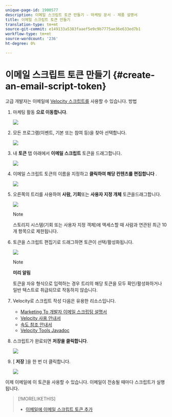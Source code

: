 ```yaml
---
unique-page-id: 1900577
description: 이메일 스크립트 토큰 만들기 - 마케팅 문서 - 제품 설명서
title: 이메일 스크립트 토큰 만들기
translation-type: tm+mt
source-git-commit: e149133a5383faaef5e9c9b7775ae36e633ed7b1
workflow-type: tm+mt
source-wordcount: '236'
ht-degree: 0%

---
```



# 이메일 스크립트 토큰 만들기 {#create-an-email-script-token}

고급 개발자는 이메일에 [Velocity 스크립트를](http://velocity.apache.org/engine/1.7/user-guide.html) 사용할 수 있습니다. 방법

1. 마케팅 활동 **으로 이동합니다**.

   ![](assets/ma.png)

1. 모든 프로그램(이벤트, 기본 또는 참여 등)을 찾아 선택합니다.

   ![](assets/image2014-9-17-22-3a21-3a24.png)

1. 내 **토큰** 탭 아래에서 **이메일 스크립트** 토큰을 드래그합니다.

   ![](assets/image2014-9-17-22-3a21-3a29.png)

1. 이메일 스크립트 토큰의 이름을 지정하고 **클릭하여 해당 컨텐츠를 편집합니다** .

   ![](assets/image2014-9-17-22-3a21-3a46.png)

1. 오른쪽의 트리를 사용하여 **사람, 기회**&#x200B;또는 **사용자 지정 개체** 토큰을드래그합니다.

   ![](assets/five-2.png)

   >[!NOTE]
   >
   >스토리지 시스템(기회 또는 사용자 지정 객체)에 액세스할 때 사람과 연관된 최근 10개 항목으로 제한됩니다.

1. 토큰을 스크립트 편집기로 드래그하면 토큰이 선택/활성화됩니다.

   ![](assets/image2014-9-17-22-3a22-3a33.png)

   >[!NOTE]
   >
   >**미리 알림**
   >
   >
   >토큰을 자유 형식으로 입력하는 경우 트리의 해당 토큰을 모두 확인/활성화하거나 일반 텍스트로 취급되므로 작동하지 않습니다.

1. Velocity로 스크립트 작성 다음은 유용한 리소스입니다.

   * [Marketing To 개발자 이메일 스크립팅 설명서](http://developers.marketo.com/email-scripting/)
   * [Velocity 사용 안내서](http://velocity.apache.org/engine/devel/user-guide.html)
   * [속도 참조 안내서](http://velocity.apache.org/engine/devel/vtl-reference-guide.html)
   * [Velocity Tools Javadoc](http://velocity.apache.org/tools/releases/2.0/javadoc/index.html)

1. 스크립트가 완료되면 **저장을 클릭합니다**.

   ![](assets/image2014-9-17-22-3a23-3a1.png)

1. [ **저장** ]을 한 번 더 클릭합니다.

   ![](assets/image2014-9-17-22-3a23-3a13.png)

이제 이메일에 이 토큰을 사용할 수 있습니다. 이메일이 전송될 때마다 스크립트가 실행됩니다.

>[!MORELIKETHIS]
>
>* [이메일에 이메일 스크립트 토큰 추가](add-an-email-script-token-to-your-email.md)

>



